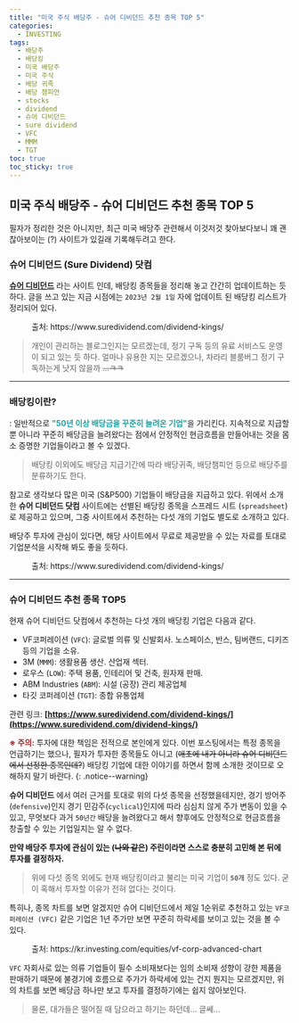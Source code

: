 ```yaml
---
title: "미국 주식 배당주 - 슈어 디비던드 추천 종목 TOP 5"
categories:
  - INVESTING
tags:
  - 배당주
  - 배당킹
  - 미국 배당주
  - 미국 주식
  - 배당 귀족
  - 배당 챔피언
  - stocks
  - dividend
  - 슈어 디비던드
  - sure dividend
  - VFC
  - MMM
  - TGT
toc: true
toc_sticky: true
---
```


## 미국 주식 배당주 - 슈어 디비던드 추천 종목 TOP 5

필자가 정리한 것은 아니지만, 최근 미국 배당주 관련해서 이것저것 찾아보다보니 꽤 괜찮아보이는 (?) 사이트가 있길래 기록해두려고 한다.

### 슈어 디비던드 (Sure Dividend) 닷컴

**[슈어 디비던드](https://www.suredividend.com/dividend-kings/)** 라는 사이트 인데, 배당킹 종목들을 정리해 놓고 간간히 업데이트하는 듯하다. 글을 쓰고 있는 지금 시점에는 `2023년 2월 1일` 자에 업데이트 된 배당킹 리스트가 정리되어 있다.

<figure style="width: 95%" class="align-center">
  <img src="{{ site.url }}{{ site.baseurl }}/assets/images/invest-sure-dividend-fig1.png" alt="">
  <figcaption>출처: https://www.suredividend.com/dividend-kings/</figcaption>
</figure>

>개인이 관리하는 블로그인지는 모르겠는데, 정기 구독 등의 유료 서비스도 운영이 되고 있는 듯 하다. 얼마나 유용한 지는 모르겠으나, 차라리 블룸버그 정기 구독하는게 낫지 않을까 ~~...ㅋㅋ~~

---

### 배당킹이란?

: 일반적으로 <span style="color:#20a0a0"><b>"50년 이상 배당금을 꾸준히 늘려온 기업"</b></span>을 가리킨다. 지속적으로 지급할 뿐 아니라 꾸준히 배당금을 늘려왔다는 점에서 안정적인 현금흐름을 만들어내는 것을 몸소 증명한 기업들이라고 볼 수 있겠다.

>배당킹 이외에도 배당금 지급기간에 따라 배당귀족, 배당챔피언 등으로 배당주를 분류하기도 한다.

참고로 생각보다 많은 미국 (S&P500) 기업들이 배당금을 지급하고 있다. 위에서 소개한 **슈어 디비던드 닷컴** 사이트에는 선별된 배당킹 종목을 스프레드 시트 (`spreadsheet`)로 제공하고 있으며, 그중 사이트에서 추천하는 다섯 개의 기업도 별도로 소개하고 있다.

배당주 투자에 관심이 있다면, 해당 사이트에서 무료로 제공받을 수 있는 자료를 토대로 기업분석을 시작해 봐도 좋을 듯하다.

<figure style="width: 95%" class="align-center">
  <img src="{{ site.url }}{{ site.baseurl }}/assets/images/invest-sure-dividend-fig2.png" alt="">
  <figcaption>출처: https://www.suredividend.com/dividend-kings/</figcaption>
</figure>

---

### 슈어 디비던드 추천 종목 TOP5

현재 슈어 디비던드 닷컴에서 추천하는 다섯 개의 배당킹 기업은 다음과 같다.

* VF코퍼레이션 (`VFC`): 글로벌 의류 및 신발회사. 노스페이스, 반스, 팀버랜드, 디키즈 등의 기업을 소유.
* 3M (`MMM`): 생활용품 생산. 산업재 섹터.
* 로우스 (`LOW`): 주택 용품, 인테리어 및 건축, 원자재 판매.
* ABM Industries (`ABM`): 시설 (공장) 관리 제공업체
* 타깃 코퍼레이션 (`TGT`): 종합 유통업체

관련 링크: **[https://www.suredividend.com/dividend-kings/](https://www.suredividend.com/dividend-kings/)**

<span style="color:#A02020"><b>※ 주의:</b></span> 투자에 대한 책임은 전적으로 본인에게 있다. 이번 포스팅에서는 특정 종목을 언급하기는 했으나, 필자가 투자한 종목들도 아니고 (~~애초에 내가 아니라 슈어 디비던드에서 선정한 종목인데?~~) 배당킹 기업에 대한 이야기를 하면서 함께 소개한 것이므로 오해하지 말기 바란다.
{: .notice--warning}

**슈어 디비던드** 에서 여러 근거를 토대로 위의 다섯 종목을 선정했을테지만, 경기 방어주(`defensive`)인지 경기 민감주(`cyclical`)인지에 따라 심심치 않게 주가 변동이 있을 수 있고, 무엇보다 과거 `50년간` 배당을 늘려왔다고 해서 향후에도 안정적으로 현금흐름을 창출할 수 있는 기업일지는 알 수 없다.

**만약 배당주 투자에 관심이 있는 (~~나와 같은~~) 주린이라면 스스로 충분히 고민해 본 뒤에 투자를 결정하자.**

>위에 다섯 종목 외에도 현재 배당킹이라고 불리는 미국 기업이 **`50개`** 정도 있다. 굳이 혹해서 투자할 이유가 전혀 없다는 것이다.

특히나, 종목 차트를 보면 알겠지만 슈어 디비던드에서 제일 1순위로 추천하고 있는 `VF코퍼레이션 (VFC)` 같은 기업은 1년 주가만 보면 꾸준히 하락세를 보이고 있는 것을 볼 수 있다. 

<figure style="width: 95%" class="align-center">
  <img src="{{ site.url }}{{ site.baseurl }}/assets/images/invest-sure-dividend-fig3.png" alt="">
  <figcaption>출처: https://kr.investing.com/equities/vf-corp-advanced-chart</figcaption>
</figure>

`VFC` 자회사로 있는 의류 기업들이 필수 소비재보다는 임의 소비재 성향이 강한 제품을 판매하기 때문에 불경기에 흐름으로 주가가 하락세에 있는 건지 뭔지는 모르겠지만, 위의 차트를 보면 배당금 하나만 보고 투자를 결정하기에는 쉽지 않아보인다.

>물론, 대가들은 떨어질 때 담으라고 하기는 하던데... 글쎄...